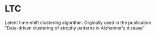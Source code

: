 # LTC
Latent time-shift clustering algorithm. Orginally used in the publication "Data-driven clustering of atrophy patterns in Alzheimer's disease"
